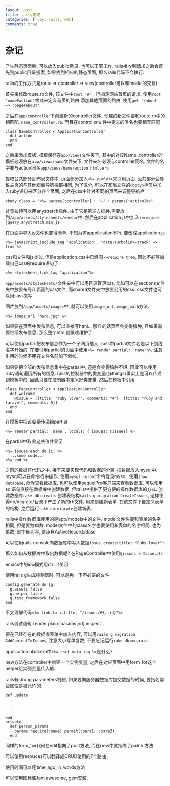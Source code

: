 ```yaml
---
layout: post
title: rails笔记
categories: [ruby, rails, web]
comments: true
---
```


杂记
===
产生静态页面后, 可以放入public目录, 也可以正常工作. rails接收到请求之后会首先到public目录搜索, 如果找到相应的静态页面, 那么rails代码不会执行.

rails的工作方式是route => controller => view(controller可以和model的交互).

首先来修改route.rb文件, 该文件中`root '#'`一行指定网站首页的请求. 使用`root 'name#action'`格式来定义首页的路由.添加其他页面的路由, 使用`get '/about' => 'page#about'`

之后在`app/controller`下创建新的controller文件. 创建的新文件要和route.rb中的相匹配, `name_controller.rb`. 而且在controller文件中定义的类名也要相互匹配

    class NameController < ApplicationController
      def action
      end
    end

之后来添加模板, 模板保存在`app/views`文件夹下, 其中的对应Name_controller的模板必须放在`app/views/name`文件夹下, 文件夹名必须与controller同名. 文件的名字要与action同名`app/views/name/action.html.erb`

提取公共部分到布局文件中, 页面部分加入`<%= yield%>`来引用页面. 公共部分会导致主页的与其他页面导航栏都相同, 为了区分, 可以在布局文件的`<body>`标签中加入ruby语句来区分各个页面, 之后在css中针对不同的页面来调整导航栏

    <body class = "<%= params[:controller] + '-' + params{:action]%>"

背景拉伸可以用anystretch插件. 由于它是第三方插件,需要放到`/app/assets/stylesheets/vendor`中. 然后在application.js中加入`/=require jquery.anystretch.min.js`


在页面中导入js文件也变得简单, 不知为何appplication不行, 要改成application.js

    <%= javascript_include_tag 'application', 'data-turbolink-track' => true %>

css和文件和js类似, 但是application.css中已经有`/=require tree`, 因此不必写加载自己css的require语句了.

    <%= stylesheet_link_tag "application"%>

`app/assets/stylesheets/`文件夹中可以用目录管理css, 比如可以在sections文件夹中放置布局和页面的css文件, 而shared文件夹中放置公用的css. css文件也可以用sass来写.

图片放到`/app/assets/images`中, 就可以使用`image_url`, `image_path`方法.

    <%= image_url "hero.jpg" %>

如果要在页面中发布信息, 可以直接写html...
那样的话页面会变得臃肿, 且如果需要继续发布信息, 那么整个html就很难维护了.

可以使用partial把发布信息作为一个子网页插入. rails中partial文件名是以下划线名字开始的. 在要引用partial的页面中使用`<%= render partial: 'name'%>`, 注意引用的时候不用在文件名前加下划线.

如果要把全部的发布信息集中在partial中, 还是会变得臃肿不堪. 因此可以使用ruby语句遍历所有的信息. rails的控制器中的类变量(@things)事实上是可以传递到模板中的, 因此只要在控制器中定义好类变量, 然后在模板中引用.

    class PageController < ApplicationController
      def welcome
        @issue = [{title: "ruby lover", comments: "4"}, {title: "ruby and laravel", comments: 5}]
      end
    end

在模板中把该变量传递给partial

    <%= render partial: 'name', locals: { issues: @issues} %>

在partial中取出这些值并显示

    <%= issues.each do |i| %>
      ...some code...
    <%= end %>

之前的数据在代码之中, 接下来要实现代码和数据的分离. 把数据放入mysql中.
mysql可以在命令行中操作, 使用`mysql -uroot`命令登录mysql, 使用`show database;`命令查看数据库, 也可以使用sequelPro客户端来查看数据库. 可以使用sql语句直接在数据库中创建数据, 但rails中提供了更方便的操作数据库的方式. 创建数据库`rake db:create`. 创建表结构`rails g migration CreateIssues`, 这样使得db/migrate/目录下产生了新的rb文件, 用来创建新表单. 在该文件下自定义表单的结构. 之后运行`rake db:migrate`创建新表.

rails中操作数据库使用的是app/models中的文件, model文件名要和表单的名字相同, 但是要为单数. model文件中的class名字也要使用和表单的名字相同, 也为单数, 首字母大写, 继承自ActiveRecord::Base

可以使用rails console向数据库中写入数据`Issue.create(title: "Ruby lover")`

那么如何从数据库中取出数据呢? 在PageController中使用`@issues = Issue.all`

emacs中的ido模式用ctrl+f关闭

使用rails g生成控制器时, 可以避免一下不必要的文件

    config.generate do |g|
      g.assets false
      g.helper false
      g.test_framework false
    end

不太理解代码`<%= link_to i.title, "/issues/#{i.id}"%>`

rails调试语句 render plain: params[:id].inspect

要在已经存在的数据库表单中加入内容, 可以用`rails g migration AddContentToIssues`, 注意大小写单复数, 不要忘记运行`rake db:migrate`.

application.html.erb中`<%= csrf_meta_tag %>`是什么?

new方法在controller中新建一个实例变量, 之后在对应页面中用form_for这个helper给实例变量传入值.

rails有strong parameters机制, 如果要向服务器数据库提交数据的时候, 要指名那些属性是被允许的.

    def update
      .
      .
      .
      
    end
    private
      def person_params
        params.require(:name).permit(:para1, :para2)
      end

同样的form_for代码在edit指向了post方法, 而在new中就指向了patch 方法

可以使用resouces可以翻译成CRUD使用的7个路由.

使用时间可以用time_ago_in_words方法

可以使用图标库font awesome, gem安装.

